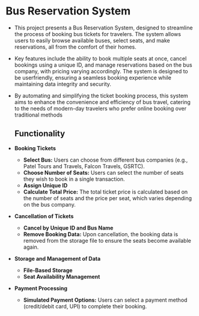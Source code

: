 # Bus Reservation System

* This project presents a Bus Reservation System, designed to streamline the process of booking bus tickets for travelers. The system allows users to easily browse available buses, select seats, and make reservations, all from the comfort of their homes.
  
* Key features include the ability to book multiple seats at once, cancel bookings using a unique ID, and manage reservations based on the bus company, with pricing varying accordingly. The system is designed to be userfriendly, ensuring a seamless booking experience while maintaining data integrity and security.

* By automating and simplifying the ticket booking process, this system aims to enhance the convenience and efficiency of bus travel, catering to the needs of modern-day travelers who prefer online booking over traditional methods

  ## Functionality

* **Booking Tickets**
    - **Select Bus:** Users can choose from different bus companies (e.g., Patel Tours and Travels, Falcon Travels, GSRTC).
    - **Choose Number of Seats:** Users can select the number of seats they wish to book in a single transaction.
    - **Assign Unique ID**
    - **Calculate Total Price:** The total ticket price is calculated based on the number of seats and the price per seat, which varies depending on the bus company.
* **Cancellation of Tickets**
    - **Cancel by Unique ID and Bus Name**
    - **Remove Booking Data:** Upon cancellation, the booking data is removed from the storage file to ensure the seats become available again.
* **Storage and Management of Data**
    - **File-Based Storage**
    - **Seat Availability Management**
* **Payment Processing**
    - **Simulated Payment Options:** Users can select a payment method (credit/debit card, UPI) to complete their booking.
